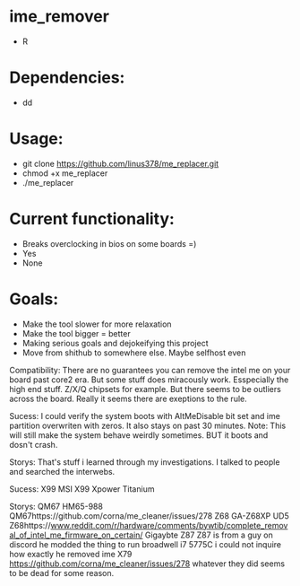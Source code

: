 # ime_remover



- R




# Dependencies:

- dd




# Usage:

- git clone https://github.com/linus378/me_replacer.git
- chmod +x me_replacer
- ./me_replacer


# Current functionality:

- Breaks overclocking in bios on some boards =)
- Yes
- None


# Goals:

- Make the tool slower for more relaxation
- Make the tool bigger = better
- Making serious goals and dejokeifying this project
- Move from shithub to somewhere else. Maybe selfhost even


Compatibility:
There are no guarantees you can remove the intel me on your board past core2 era.
But some stuff does miracously work. Esspecially the high end stuff.
Z/X/Q chipsets for example. But there seems to be outliers across the board.
Really it seems there are exeptions to the rule.

Sucess: I could verify the system boots with AltMeDisable bit set and ime partition overwriten with zeros.
It also stays on past 30 minutes. Note: This will still make the system behave weirdly sometimes.
BUT it boots and dosn't crash.

Storys: That's stuff i learned through my investigations. I talked to people and searched the interwebs.


Sucess: 
X99 MSI X99 Xpower Titanium

Storys: 
QM67 HM65-988 QM67https://github.com/corna/me_cleaner/issues/278
Z68 GA-Z68XP UD5 Z68https://www.reddit.com/r/hardware/comments/bywtib/complete_removal_of_intel_me_firmware_on_certain/ 
Gigaybte Z87 Z87 is from a guy on discord he modded the thing to run broadwell i7 5775C i could not inquire how exactly he removed ime
X79 https://github.com/corna/me_cleaner/issues/278 whatever they did seems to be dead for some reason.

